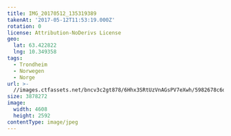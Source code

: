 ```yaml
---
title: IMG_20170512_135319389
takenAt: '2017-05-12T11:53:19.000Z'
rotation: 0
license: Attribution-NoDerivs License
geo:
  lat: 63.422822
  lng: 10.349358
tags:
  - Trondheim
  - Norwegen
  - Norge
url: >-
  //images.ctfassets.net/bncv3c2gt878/6Hhx3SRtUzVnAGsPV7eXwh/5982678c6dd480ba44cedd75fb02c8b1/img_20170512_135319389_34609809546_o
size: 3878272
image:
  width: 4608
  height: 2592
contentType: image/jpeg
---
```



